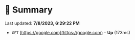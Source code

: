 # 📖 Summary
Last updated: **7/8/2023, 6:29:22 PM**

- `GET` [https://google.com](https://google.com) - **Up** (173ms)
